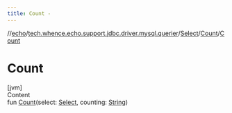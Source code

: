```yaml
---
title: Count -
---
```

//[echo](../../../index.md)/[tech.whence.echo.support.jdbc.driver.mysql.querier](../../index.md)/[Select](../index.md)/[Count](index.md)/[Count](-count.md)



# Count  
[jvm]  
Content  
fun [Count](-count.md)(select: [Select](../index.md), counting: [String](https://kotlinlang.org/api/latest/jvm/stdlib/kotlin/-string/index.html))  



